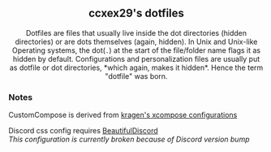 <h2 align="center">ccxex29's dotfiles</h2>  
<p align="center">Dotfiles are files that usually live inside the dot directories (hidden directories) or are dots themselves (again, hidden). In Unix and Unix-like Operating systems, the dot(<code>.</code>) at the start of the file/folder name flags it as hidden by default. Configurations and personalization files are usually put as dotfile or dot directories, *which again, makes it hidden*. Hence the term "dotfile" was born.</p> 

### Notes
CustomCompose is derived from [kragen's xcompose configurations](https://github.com/kragen/xcompose)  

Discord css config requires [BeautifulDiscord](https://github.com/leovoel/BeautifulDiscord)  
*This configuration is currently broken because of Discord version bump*

